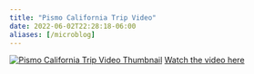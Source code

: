 ```yaml
---
title: "Pismo California Trip Video"
date: 2022-06-02T22:28:18-06:00
aliases: [/microblog]
---
```

[![Pismo California Trip Video Thumbnail](/images/microblog/pismo-california-trip-2022-thumbnail.jpg)](https://youtu.be/6xDMt2JNEi0)
[Watch the video here](https://youtu.be/6xDMt2JNEi0)
